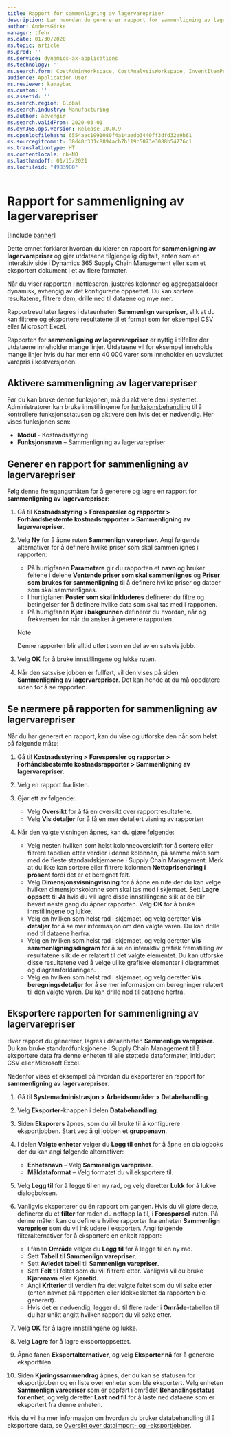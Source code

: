 ```yaml
---
title: Rapport for sammenligning av lagervarepriser
description: Lær hvordan du genererer rapport for sammenligning av lagervarepriser og deretter bla gjennom og/eller eksportere resultatet.
author: AndersGirke
manager: tfehr
ms.date: 01/30/2020
ms.topic: article
ms.prod: ''
ms.service: dynamics-ax-applications
ms.technology: ''
ms.search.form: CostAdminWorkspace, CostAnalysisWorkspace, InventItemPriceCompareStorage, InventItemPriceCompareStorageDetailsChart, InventItemPriceCompareStorageDetails
audience: Application User
ms.reviewer: kamaybac
ms.custom: ''
ms.assetid: ''
ms.search.region: Global
ms.search.industry: Manufacturing
ms.author: aevengir
ms.search.validFrom: 2020-03-01
ms.dyn365.ops.version: Release 10.0.9
ms.openlocfilehash: 6554aec1991080f4a14aedb3440ff3dfd32e9b61
ms.sourcegitcommit: 38d40c331c8894acb7b119c5073e3088b54776c1
ms.translationtype: HT
ms.contentlocale: nb-NO
ms.lasthandoff: 01/15/2021
ms.locfileid: "4983980"
---
```

# <a name="compare-item-prices-storage-report"></a>Rapport for sammenligning av lagervarepriser

[!include [banner](../includes/banner.md)]

Dette emnet forklarer hvordan du kjører en rapport for **sammenligning av lagervarepriser** og gjør utdataene tilgjengelig digitalt, enten som en interaktiv side i Dynamics 365 Supply Chain Management eller som et eksportert dokument i et av flere formater.

Når du viser rapporten i nettleseren, justeres kolonner og aggregatsaldoer dynamisk, avhengig av det konfigurerte oppsettet. Du kan sortere resultatene, filtrere dem, drille ned til dataene og mye mer.

Rapportresultater lagres i dataenheten **Sammenlign varepriser**, slik at du kan filtrere og eksportere resultatene til et format som for eksempel CSV eller Microsoft Excel.

Rapporten for **sammenligning av lagervarepriser** er nyttig i tilfeller der utdataene inneholder mange linjer. Utdataene vil for eksempel inneholde mange linjer hvis du har mer enn 40 000 varer som inneholder en uavsluttet varepris i kostversjonen.

## <a name="enable-compare-item-prices-storage"></a>Aktivere sammenligning av lagervarepriser

Før du kan bruke denne funksjonen, må du aktivere den i systemet. Administratorer kan bruke innstillingene for [funksjonsbehandling](../../fin-ops-core/fin-ops/get-started/feature-management/feature-management-overview.md) til å kontrollere funksjonsstatusen og aktivere den hvis det er nødvendig. Her vises funksjonen som:

- **Modul** - Kostnadsstyring
- **Funksjonsnavn** – Sammenligning av lagervarepriser

## <a name="generate-a-compare-item-prices-storage-report"></a>Generer en rapport for sammenligning av lagervarepriser

Følg denne fremgangsmåten for å generere og lagre en rapport for **sammenligning av lagervarepriser**:

1. Gå til **Kostnadsstyring > Forespørsler og rapporter > Forhåndsbestemte kostnadsrapporter > Sammenligning av lagervarepriser**.

1. Velg **Ny** for å åpne ruten **Sammenlign varepriser**. Angi følgende alternativer for å definere hvilke priser som skal sammenlignes i rapporten:

    - På hurtigfanen **Parametere** gir du rapporten et **navn** og bruker feltene i delene **Ventende priser som skal sammenlignes** og **Priser som brukes for sammenligning** til å definere hvilke priser og datoer som skal sammenlignes.
    - I hurtigfanen **Poster som skal inkluderes** definerer du filtre og betingelser for å definere hvilke data som skal tas med i rapporten.
    - På hurtigfanen **Kjør i bakgrunnen** definerer du hvordan, når og frekvensen for når du ønsker å generere rapporten.
    > [!NOTE]
    > Denne rapporten blir alltid utført som en del av en satsvis jobb.

1. Velg **OK** for å bruke innstillingene og lukke ruten.

1. Når den satsvise jobben er fullført, vil den vises på siden **Sammenligning av lagervarepriser**. Det kan hende at du må oppdatere siden for å se rapporten.

## <a name="explore-the-compare-item-prices-storage-report"></a>Se nærmere på rapporten for sammenligning av lagervarepriser

Når du har generert en rapport, kan du vise og utforske den når som helst på følgende måte:

1. Gå til **Kostnadsstyring > Forespørsler og rapporter > Forhåndsbestemte kostnadsrapporter > Sammenligning av lagervarepriser**.

1. Velg en rapport fra listen.

1. Gjør ett av følgende:

    - Velg **Oversikt** for å få en oversikt over rapportresultatene.
    - Velg **Vis detaljer** for å få en mer detaljert visning av rapporten

1. Når den valgte visningen åpnes, kan du gjøre følgende:

    - Velg nesten hvilken som helst kolonneoverskrift for å sortere eller filtrere tabellen etter verdier i denne kolonnen, på samme måte som med de fleste standardskjemaene i Supply Chain Management. Merk at du ikke kan sortere eller filtrere kolonnen **Nettoprisendring i prosent** fordi det er et beregnet felt.
    - Velg **Dimensjonsvisningvisning** for å åpne en rute der du kan velge hvilken dimensjonskolonne som skal tas med i skjemaet. Sett **Lagre oppsett** til **Ja** hvis du vil lagre disse innstillingene slik at de blir bevart neste gang du åpner rapporten. Velg **OK** for å bruke innstillingene og lukke.
    - Velg en hvilken som helst rad i skjemaet, og velg deretter **Vis detaljer** for å se mer informasjon om den valgte varen. Du kan drille ned til dataene herfra.
    - Velg en hvilken som helst rad i skjemaet, og velg deretter **Vis sammenligningsdiagram** for å se en interaktiv grafisk fremstilling av resultatene slik de er relatert til det valgte elementet. Du kan utforske disse resultatene ved å velge ulike grafiske elementer i diagrammet og diagramforklaringen.
    - Velg en hvilken som helst rad i skjemaet, og velg deretter **Vis beregningsdetaljer** for å se mer informasjon om beregninger relatert til den valgte varen. Du kan drille ned til dataene herfra.

## <a name="export-the-compare-item-prices-storage-report"></a>Eksportere rapporten for sammenligning av lagervarepriser

Hver rapport du genererer, lagres i dataenheten **Sammenlign varepriser**. Du kan bruke standardfunksjonene i Supply Chain Management til å eksportere data fra denne enheten til alle støttede dataformater, inkludert CSV eller Microsoft Excel.

Nedenfor vises et eksempel på hvordan du eksporterer en rapport for **sammenligning av lagervarepriser**:

1. Gå til **Systemadministrasjon > Arbeidsområder > Databehandling**.

1. Velg **Eksporter**-knappen i delen **Databehandling**.

1. Siden **Eksporers** åpnes, som du vil bruke til å konfigurere eksportjobben. Start ved å gi jobben et **gruppenavn**.

1. I delen **Valgte enheter** velger du **Legg til enhet** for å åpne en dialogboks der du kan angi følgende alternativer:

    - **Enhetsnavn** – Velg **Sammenlign varepriser**.
    - **Måldataformat** – Velg formatet du vil eksportere til.

1. Velg **Legg til** for å legge til en ny rad, og velg deretter **Lukk** for å lukke dialogboksen.

1. Vanligvis eksporterer du én rapport om gangen. Hvis du vil gjøre dette, definerer du et **filter** for raden du nettopp la til, i **Forespørsel**-ruten. På denne måten kan du definere hvilke rapporter fra enheten **Sammenlign varepriser** som du vil inkludere i eksporten. Angi følgende filteralternativer for å eksportere en enkelt rapport:

    - I fanen **Område** velger du **Legg til** for å legge til en ny rad.
    - Sett **Tabell** til **Sammenlign varepriser**.
    - Sett **Avledet tabell** til **Sammenlign varepriser**.
    - Sett **Felt** til feltet som du vil filtrere etter. Vanligvis vil du bruke **Kjørenavn** eller **Kjøretid**.
    - Angi **Kriterier** til verdien fra det valgte feltet som du vil søke etter (enten navnet på rapporten eller klokkeslettet da rapporten ble generert).
    - Hvis det er nødvendig, legger du til flere rader i **Område**-tabellen til du har unikt angitt hvilken rapport du vil søke etter.

1. Velg **OK** for å lagre innstillingene og lukke.

1. Velg **Lagre** for å lagre eksportoppsettet.

1. Åpne fanen **Eksportalternativer**, og velg **Eksporter nå** for å generere eksportfilen.

1. Siden **Kjøringssammendrag** åpnes, der du kan se statusen for eksportjobben og en liste over enheter som ble eksportert. Velg enheten **Sammenlign varepriser** som er oppført i området **Behandlingsstatus for enhet**, og velg deretter **Last ned fil** for å laste ned dataene som er eksportert fra denne enheten.

Hvis du vil ha mer informasjon om hvordan du bruker databehandling til å eksportere data, se [Oversikt over dataimport- og -eksportjobber](../../fin-ops-core/dev-itpro/data-entities/data-import-export-job.md).
